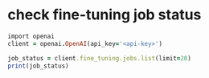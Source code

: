 # check fine-tuning job status

```ruby
import openai
client = openai.OpenAI(api_key='<api-key>')

job_status = client.fine_tuning.jobs.list(limit=20)
print(job_status)
```
